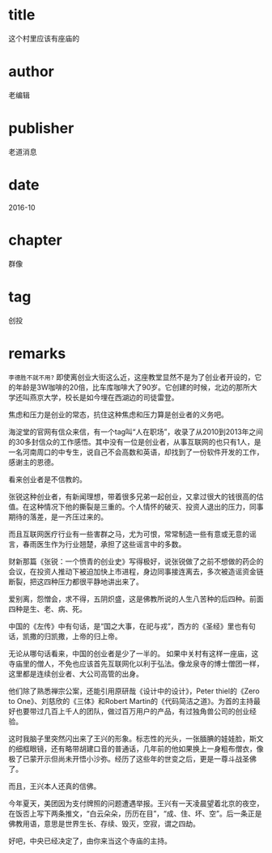 # title
这个村里应该有座庙的

# author
老编辑

# publisher
老道消息

# date
2016-10

# chapter
群像

# tag
创投

# remarks
`李德胜不就不用?`
即使离创业大街这么近，这座教堂显然不是为了创业者开设的，它的年龄是3W咖啡的20倍，比车库咖啡大了90岁。它创建的时候，北边的那所大学还叫燕京大学，校长是如今埋在西湖边的司徒雷登。

焦虑和压力是创业的常态，抗住这种焦虑和压力算是创业者的义务吧。


海淀堂的官网有信众来信，有一个tag叫“人在职场”，收录了从2010到2013年之间的30多封信众的工作感悟。其中没有一位是创业者，从事互联网的也只有1人，是一名河南周口的中专生，说自己不会高数和英语，却找到了一份软件开发的工作，感谢主的恩德。

看来创业者是不信教的。

张锐这种创业者，有新闻理想，带着很多兄弟一起创业，又拿过很大的钱很高的估值。在这种情况下他的撕裂是三重的。个人情怀的破灭、投资人退出的压力，同事期待的落差，是一齐压过来的。

而且互联网医疗行业有一些害群之马，尤为可恨，常常制造一些有意或无意的谣言，春雨医生作为行业翘楚，承担了这些谣言中的多数。

财新那篇《张锐：一个愤青的创业史》写得极好，说张锐做了之前不想做的药企的会议，在投资人推动下被迫加快上市进程，身边同事接连离去，多次被造谣资金链断裂，把这四种压力都很平静地讲出来了。

爱别离，怨憎会，求不得，五阴炽盛，这是佛教所说的人生八苦种的后四种。前面四种是生、老、病、死。

中国的《左传》中有句话，是“国之大事，在祀与戎”，西方的《圣经》里也有句话，凯撒的归凯撒，上帝的归上帝。

无论从哪句话看来，中国的创业者是少了一半的。
如果中关村有这样一座庙，这寺庙里的僧人，不免也应该首先互联网化以利于弘法。像龙泉寺的博士僧团一样，这里都是连续创业者、大公司高管的出身。

他们除了熟悉禅宗公案，还能引用原研哉《设计中的设计》，Peter thiel的《Zero to One》、刘慈欣的《三体》和Robert Martin的《代码简洁之道》。为首的主持最好也要带过几百上千人的团队，做过百万用户的产品，有过独角兽公司的创业经验。

这时我脑子里突然闪出来了王兴的形象。标志性的光头，一张腼腆的娃娃脸，斯文的细框眼镜，还有略带胡建口音的普通话，几年前的他如果换上一身粗布僧衣，像极了已蒙开示但尚未开悟小沙弥。经历了这些年的世变之后，更是一尊斗战圣佛了。

而且，王兴本人还真的信佛。

今年夏天，美团因为支付牌照的问题遭遇举报。王兴有一天凌晨望着北京的夜空，在饭否上写下两条推文，“白云朵朵，历历在目”，“成、住、坏、空”。后一条正是佛教用语，意思是世界生长、存续、毁灭，空寂，谓之四劫。

好吧，中央已经决定了，由你来当这个寺庙的主持。